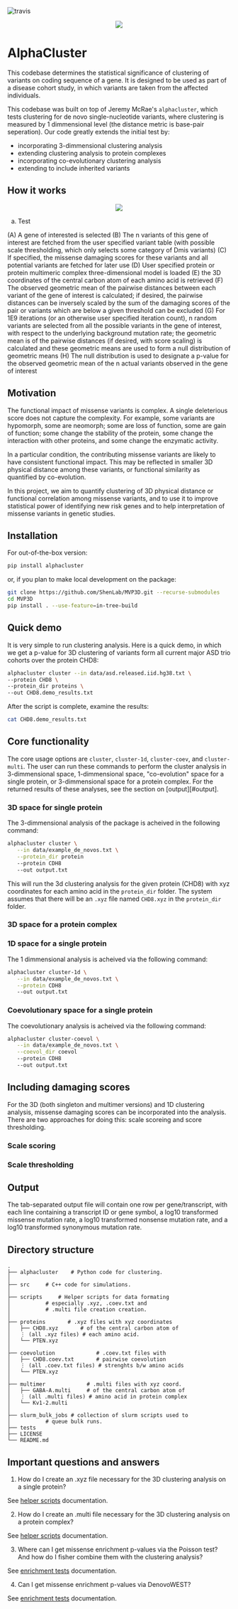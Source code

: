 ![travis](https://travis-ci.org/jeremymcrae/alphacluster.svg?branch=master)

<p align="center">
  <img src="img/img1.gif">
</p>

# AlphaCluster

This codebase determines the statistical significance of clustering of
variants on coding sequence of a gene. It is designed to be used as part
of a disease cohort study, in which variants are taken from the affected
individuals.

This codebase was built on top of Jeremy McRae's `alphacluster`, which tests
clustering for de novo single-nucleotide variants, where clustering is
measured by 1 dimmensional level (the distance metric is base-pair
seperation). Our code greatly extends the initial test by:
- incorporating 3-dimmensional clustering analysis
- extending clustering analysis to protein complexes
- incorporating co-evolutionary clustering analysis
- extending to include inherited variants

## How it works
<p align="center">
  <img src="img/schematic.png">
</p>
<ol type="a">
  <li>Test</li>
</ol>
(A) A gene of interested is selected
(B) The n variants of this gene of interest are fetched from the user specified variant table (with possible scale thresholding, which only selects some category of Dmis variants)
(C) If specified, the missense damaging scores for these variants and all potential variants are fetched for later use
(D) User specified protein or protein multimeric complex three-dimensional model is loaded
(E) the 3D coordinates of the central carbon atom of each amino acid is retrieved
(F) The observed geometric mean of the pairwise distances between each variant of the gene of interest is calculated; if desired, the pairwise distances can be inversely scaled by the sum of the damaging scores of the pair or variants which are below a given threshold can be excluded
(G) For 1E9 iterations (or an otherwise user specified iteration count), n random variants are selected from all the possible variants in the gene of interest, with respect to the underlying background mutation rate; the geometric mean is of the pairwise distances (if desired, with score scaling) is calculated and these geometric means are used to form a null distribution of geometric means
(H) The null distribution is used to designate a p-value for the observed geometric mean of the n actual variants observed in the gene of interest

## Motivation
The functional impact of missense variants is complex. A single deleterious score does not capture the complexity. For example, some variants are hypomorph, some are neomorph; some are loss of function, some are gain of function; some change the stability of the protein, some change the interaction with other proteins, and some change the enzymatic activity.

In a particular condition, the contributing missense variants are likely to have consistent functional impact. This may be reflected in smaller 3D physical distance among these variants, or functional similarity as quantified by co-evolution.

In this project, we aim to quantify clustering of 3D physical distance or functional correlation among missense variants, and to use it to improve statistical power of identifying new risk genes and to help interpretation of missense variants in genetic studies.


## Installation
For out-of-the-box version:
```sh
pip install alphacluster
```
or, if you plan to make local development on the package: 
```sh
git clone https://github.com/ShenLab/MVP3D.git --recurse-submodules
cd MVP3D
pip install . --use-feature=in-tree-build 
```

## Quick demo

It is very simple to run clustering analysis. Here is a quick demo, in which we get a p-value for 3D clustering of variants form all current major ASD trio cohorts over the protein CHD8:
```sh
alphacluster cluster --in data/asd.released.iid.hg38.txt \
--protein CHD8 \
--protein_dir proteins \
--out CHD8.demo_results.txt
```
After the script is complete, examine the results:
```sh
cat CHD8.demo_results.txt
```

## Core functionality
The core usage options are `cluster`, `cluster-1d`, `cluster-coev`, and `cluster-multi`.
The user can run these commands to perform the cluster analysis in 3-dimmensional
space, 1-dimmensional space, "co-evolution" space for a single protein, or 3-dimmensional space for a protein complex. For the returned results of these analyses, see the section on [output][#output].

### 3D space for single protein
The 3-dimmensional analysis of the package is acheived in the following command:
```sh
alphacluster cluster \
   --in data/example_de_novos.txt \
   --protein_dir protein
   --protein CDH8
   --out output.txt
```

This will run the 3d clustering analysis for the given protein (CHD8) with
xyz coordinates for each amino acid in the `protein_dir` folder. The system
assumes that there will be an `.xyz` file named `CHD8.xyz` in the `protein_dir`
folder.

### 3D space for a protein complex

### 1D space for a single protein
The 1 dimmensional analysis is acheived via the following command:
```sh
alphacluster cluster-1d \
   --in data/example_de_novos.txt \
   --protein CDH8
   --out output.txt
```

### Coevolutionary space for a single protein
The coevolutionary analysis is acheived via the following command:
```sh
alphacluster cluster-coevol \
   --in data/example_de_novos.txt \
   --coevol_dir coevol
   --protein CDH8
   --out output.txt
```

## Including damaging scores

For the 3D (both singleton and multimer versions) and 1D clustering analysis, missense damaging scores can be incorporated into the analysis. There are two approaches for doing this: scale scoreing and score thresholding.

### Scale scoring
### Scale thresholding

## Output

The tab-separated output file will contain one row per gene/transcript, with
each line containing a transcript ID or gene symbol, a log10 transformed
missense mutation rate, a log10 transformed nonsense mutation rate, and a log10
transformed synonymous mutation rate.

## Directory structure

    .
    ├── alphacluster	# Python code for clustering. 
    │
    ├── src		# C++ code for simulations.
    │
    ├── scripts    	# Helper scripts for data formating
    │			# especially .xyz, .coev.txt and
    │			# .multi file creation creation.      
    │
    ├── proteins	   # .xyz files with xyz coordinates
    │   ├── CHD8.xyz       # of the central carbon atom of
    │   ⋮ (all .xyz files) # each amino acid.
    │   └── PTEN.xyz
    │
    ├── coevolution             # .coev.txt files with 
    │   ├── CHD8.coev.txt       # pairwise coevolution  
    │   ⋮ (all .coev.txt files) # strenghts b/w amino acids
    │   └── PTEN.xyz    
    │
    ├── multimer             # .multi files with xyz coord.
    │   ├── GABA-A.multi     # of the central carbon atom of
    │   ⋮ (all .multi files) # amino acid in protein complex
    │   └── Kv1-2.multi        
    │
    ├── slurm_bulk_jobs # collection of slurm scripts used to
    │			# queue bulk runs.
    ├── tests
    ├── LICENSE
    └── README.md

## Important questions and answers

1. How do I create an .xyz file necessary for the 3D clustering analysis on a single protein?

See [helper scripts](docs/helper_scripts.md) documentation.

2. How do I create an .multi file necessary for the 3D clustering analysis on a protein complex?

See [helper scripts](docs/helper_scripts.md) documentation.

3. Where can I get missense enrichment p-values via the Poisson test? And how do I fisher combine them with the clustering analysis?

See [enrichment tests](docs/enrichment.md) documentation.

4. Can I get missense enrichment p-values via DenovoWEST?

See [enrichment tests](docs/enrichment.md) documentation.

